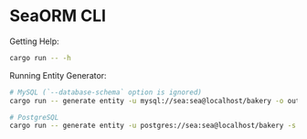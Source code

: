 # SeaORM CLI

Getting Help:

```sh
cargo run -- -h
```

Running Entity Generator:

```sh
# MySQL (`--database-schema` option is ignored) 
cargo run -- generate entity -u mysql://sea:sea@localhost/bakery -o out

# PostgreSQL
cargo run -- generate entity -u postgres://sea:sea@localhost/bakery -s public -o out
```
